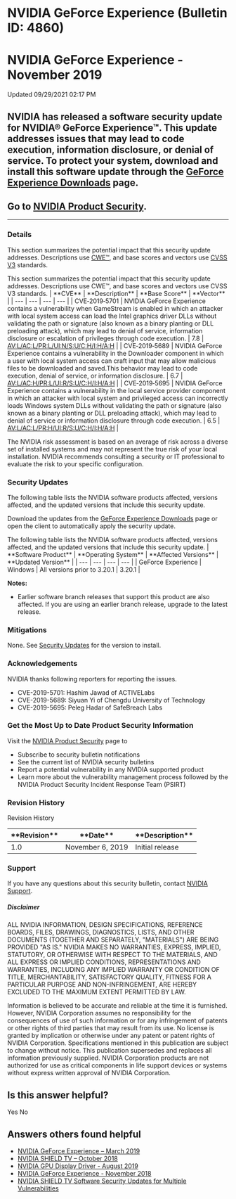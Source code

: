 # NVIDIA GeForce Experience (Bulletin ID: 4860)



 NVIDIA GeForce Experience - November 2019
============================================================




 Updated 09/29/2021 02:17 PM



NVIDIA has released a software security update for NVIDIA® GeForce Experience™. This update addresses issues that may lead to code execution, information disclosure, or denial of service. To protect your system, download and install this software update through the [GeForce Experience Downloads](https://www.geforce.com/geforce-experience/download) page.
-------------------------------------------------------------------------------------------------------------------------------------------------------------------------------------------------------------------------------------------------------------------------------------------------------------------------------------------------------------------


Go to [NVIDIA Product Security](https://www.nvidia.com/product-security/).
--------------------------------------------------------------------------






---




### Details


This section summarizes the potential impact that this security update addresses. Descriptions use [CWE™](https://cwe.mitre.org/), and base scores and vectors use [CVSS V3](https://www.first.org/cvss/user-guide) standards.




This section summarizes the potential impact that this security update addresses. Descriptions use CWE™, and base scores and vectors use CVSS V3 standards.
| \*\*CVE\*\* | \*\*Description\*\* | \*\*Base Score\*\* | \*\*Vector\*\* |
| --- | --- | --- | --- |
| CVE‑2019‑5701 | NVIDIA GeForce Experience contains a vulnerability when GameStream is enabled in which an attacker with local system access can load the Intel graphics driver DLLs without validating the path or signature (also known as a binary planting or DLL preloading attack), which may lead to denial of service, information disclosure or escalation of privileges through code execution. | 7.8 | [AV:L/AC:L/PR:L/UI:N/S:U/C:H/I:H/A:H](https://nvd.nist.gov/vuln-metrics/cvss/v3-calculator?vector=AV:L/AC:L/PR:L/UI:N/S:U/C:H/I:H/A:H) |
| CVE‑2019‑5689 | NVIDIA GeForce Experience contains a vulnerability in the Downloader component in which a user with local system access can craft input that may allow malicious files to be downloaded and saved.This behavior may lead to code execution, denial of service, or information disclosure. | 6.7 | [AV:L/AC:H/PR:L/UI:R/S:U/C:H/I:H/A:H](https://nvd.nist.gov/vuln-metrics/cvss/v3-calculator?vector=AV:L/AC:H/PR:L/UI:R/S:U/C:H/I:H/A:H) |
| CVE‑2019‑5695 | NVIDIA GeForce Experience contains a vulnerability in the local service provider component in which an attacker with local system and privileged access can incorrectly loads Windows system DLLs without validating the path or signature (also known as a binary planting or DLL preloading attack), which may lead to denial of service or information disclosure through code execution. | 6.5 | [AV:L/AC:L/PR:H/UI:R/S:U/C:H/I:H/A:H](https://nvd.nist.gov/vuln-metrics/cvss/v3-calculator?vector=AV:L/AC:L/PR:H/UI:R/S:U/C:H/I:H/A:H) |


The NVIDIA risk assessment is based on an average of risk across a diverse set of installed systems and may not represent the true risk of your local installation. NVIDIA recommends consulting a security or IT professional to evaluate the risk to your specific configuration.


### Security Updates


The following table lists the NVIDIA software products affected, versions affected, and the updated versions that include this security update.


Download the updates from the [GeForce Experience Downloads](https://www.geforce.com/geforce-experience/download) page or open the client to automatically apply the security update.




The following table lists the NVIDIA software products affected, versions affected, and the updated versions that include this security update.
| \*\*Software Product\*\* | \*\*Operating System\*\* | \*\*Affected Versions\*\* | \*\*Updated Version\*\* |
| --- | --- | --- | --- |
| GeForce Experience | Windows | All versions prior to 3.20.1 | 3.20.1 |


**Notes:**


* Earlier software branch releases that support this product are also affected. If you are using an earlier branch release, upgrade to the latest release.


### Mitigations


None. See [Security Updates](#security-updates) for the version to install.


### Acknowledgements


NVIDIA thanks following reporters for reporting the issues.


* CVE-2019-5701: Hashim Jawad of ACTIVELabs
* CVE-2019-5689: Siyuan Yi of Chengdu University of Technology
* CVE-2019-5695: Peleg Hadar of SafeBreach Labs


### Get the Most Up to Date Product Security Information


Visit the [NVIDIA Product Security](https://www.nvidia.com/security) page to


* Subscribe to security bulletin notifications
* See the current list of NVIDIA security bulletins
* Report a potential vulnerability in any NVIDIA supported product
* Learn more about the vulnerability management process followed by the NVIDIA Product Security Incident Response Team (PSIRT)


### Revision History




Revision History





| \*\*Revision\*\* | \*\*Date\*\* | \*\*Description\*\* |
| --- | --- | --- |
| 1.0 | November 6, 2019 | Initial release |


### Support


If you have any questions about this security bulletin, contact [NVIDIA Support](https://www.nvidia.com/object/support.html).


##### Disclaimer


ALL NVIDIA INFORMATION, DESIGN SPECIFICATIONS, REFERENCE BOARDS, FILES, DRAWINGS, DIAGNOSTICS, LISTS, AND OTHER DOCUMENTS (TOGETHER AND SEPARATELY, "MATERIALS") ARE BEING PROVIDED "AS IS." NVIDIA MAKES NO WARRANTIES, EXPRESS, IMPLIED, STATUTORY, OR OTHERWISE WITH RESPECT TO THE MATERIALS, AND ALL EXPRESS OR IMPLIED CONDITIONS, REPRESENTATIONS AND WARRANTIES, INCLUDING ANY IMPLIED WARRANTY OR CONDITION OF TITLE, MERCHANTABILITY, SATISFACTORY QUALITY, FITNESS FOR A PARTICULAR PURPOSE AND NON-INFRINGEMENT, ARE HEREBY EXCLUDED TO THE MAXIMUM EXTENT PERMITTED BY LAW.


Information is believed to be accurate and reliable at the time it is furnished. However, NVIDIA Corporation assumes no responsibility for the consequences of use of such information or for any infringement of patents or other rights of third parties that may result from its use. No license is granted by implication or otherwise under any patent or patent rights of NVIDIA Corporation. Specifications mentioned in this publication are subject to change without notice. This publication supersedes and replaces all information previously supplied. NVIDIA Corporation products are not authorized for use as critical components in life support devices or systems without express written approval of NVIDIA Corporation.










Is this answer helpful?
-----------------------



Yes
No







Answers others found helpful
----------------------------


* [ NVIDIA GeForce Experience – March 2019](/app/answers/detail/a_id/4784/related/1)
* [ NVIDIA SHIELD TV – October 2018](/app/answers/detail/a_id/4704/related/1)
* [ NVIDIA GPU Display Driver - August 2019](/app/answers/detail/a_id/4841/related/1)
* [ NVIDIA GeForce Experience - November 2018](/app/answers/detail/a_id/4740/related/1)
* [ NVIDIA SHIELD TV Software Security Updates for Multiple Vulnerabilities](/app/answers/detail/a_id/4682/related/1)








